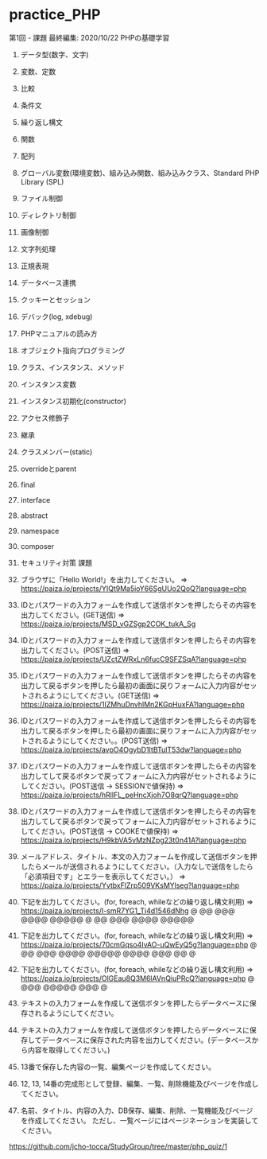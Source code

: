 # practice_PHP

第1回 - 課題
最終編集: 2020/10/22
PHPの基礎学習
1.	データ型(数字、文字)
2.	変数、定数
3.	比較
4.	条件文
5.	繰り返し構文
6.	関数
7.	配列
8.	グローバル変数(環境変数)、組み込み関数、組み込みクラス、Standard PHP Library (SPL)
9.	ファイル制御
10.	ディレクトリ制御
11.	画像制御
12.	文字列処理
13.	正規表現
14.	データベース連携
15.	クッキーとセッション
16.	デバック(log, xdebug)
17.	PHPマニュアルの読み方
18.	オブジェクト指向プログラミング
19.	クラス、インスタンス、メソッド
20.	インスタンス変数
21.	インスタンス初期化(constructor)
22.	アクセス修飾子
23.	継承
24.	クラスメンバー(static)
25.	overrideとparent
26.	final
27.	interface
28.	abstract
29.	namespace
30.	composer
31.	セキュリティ対策
課題

 
1.    ブラウザに「Hello World!」を出力してください。
=> https://paiza.io/projects/YIQt9Ma5ioY66SgUUo2QoQ?language=php
 
2.    IDとパスワードの入力フォームを作成して送信ボタンを押したらその内容を出力してください。(GET送信)
=> https://paiza.io/projects/MSD_vGZSgp2COK_tukA_Sg
 
3.    IDとパスワードの入力フォームを作成して送信ボタンを押したらその内容を出力してください。(POST送信)
=> https://paiza.io/projects/UZctZWRxLn6fucC9SFZSqA?language=php
 
4.    IDとパスワードの入力フォームを作成して送信ボタンを押したらその内容を出力して戻るボタンを押したら最初の画面に戻りフォームに入力内容がセットされるようにしてください。(GET送信)
=> https://paiza.io/projects/1IZMhuDnvhlMn2KGpHuxFA?language=php
 
5.    IDとパスワードの入力フォームを作成して送信ボタンを押したらその内容を出力して戻るボタンを押したら最初の画面に戻りフォームに入力内容がセットされるようにしてください。。(POST送信)
=> https://paiza.io/projects/avpO4OgybD1ItBTulT53dw?language=php
 
6.    IDとパスワードの入力フォームを作成して送信ボタンを押したらその内容を出力してして戻るボタンで戻ってフォームに入力内容がセットされるようにしてください。(POST送信 -> SESSIONで値保持)
=> https://paiza.io/projects/hRlIFL_peHncXjoh7O8qrQ?language=php
 
7.    IDとパスワードの入力フォームを作成して送信ボタンを押したらその内容を出力してして戻るボタンで戻ってフォームに入力内容がセットされるようにしてください。(POST送信 -> COOKEで値保持)
=> https://paiza.io/projects/H9kbVA5vMzNZpg23t0n41A?language=php
 
8.    メールアドレス、タイトル、本文の入力フォームを作成して送信ボタンを押したらメールが送信されるようにしてください。（入力なしで送信をしたら「必須項目です」とエラーを表示してください。）
=> https://paiza.io/projects/YvtbxFlZrp509VKsMYlseg?language=php
 
9.    下記を出力してください。(for, foreach, whileなどの繰り返し構文利用)
=> https://paiza.io/projects/I-smR7YG1_Ti4d1546dNhg
@
@@
@@@
@@@@
@@@@@
@
@@
@@@
@@@@
@@@@@
 
10.    下記を出力してください。(for, foreach, whileなどの繰り返し構文利用)
=> https://paiza.io/projects/70cmGqso4IvAO-uQwEyQ5g?language=php
@
@@
@@@
@@@@
@@@@@
@@@@
@@@
@@
@
 
11.    下記を出力してください。(for, foreach, whileなどの繰り返し構文利用)
=> https://paiza.io/projects/OlGEau8Q3M6lAVnQiuPRcQ?language=php
  @
 @@@
@@@@@
 @@@
  @
 
12.    テキストの入力フォームを作成して送信ボタンを押したらデータベースに保存されるようにしてください。
 
13.    テキストの入力フォームを作成して送信ボタンを押したらデータベースに保存してデータベースに保存された内容を出力してください。(データベースから内容を取得してください。)
 
14.    13番で保存した内容の一覧、編集ページを作成してください。
 
15.    12, 13, 14番の完成形として登録、編集、一覧、削除機能及びページを作成してください。
 
16.    名前、タイトル、内容の入力、DB保存、編集、削除、一覧機能及びページを作成してください。
    ただし、一覧ページにはページネーションを実装してください。
 
 https://github.com/jcho-tocca/StudyGroup/tree/master/php_quiz/1
 
 
 
